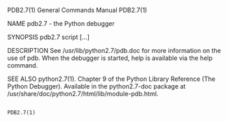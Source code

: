 PDB2.7(1)                                                                                  General Commands Manual                                                                                  PDB2.7(1)

NAME
       pdb2.7 - the Python debugger

SYNOPSIS
       pdb2.7 script [...]

DESCRIPTION
       See /usr/lib/python2.7/pdb.doc for more information on the use of pdb.  When the debugger is started, help is available via the help command.

SEE ALSO
       python2.7(1). Chapter 9 of the Python Library Reference (The Python Debugger). Available in the python2.7-doc package at /usr/share/doc/python2.7/html/lib/module-pdb.html.

                                                                                                                                                                                                    PDB2.7(1)
